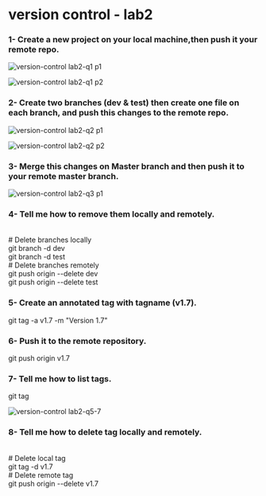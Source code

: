# version control - lab2
### 1- Create a new project on your local machine,then push it your remote repo.

![version-control lab2-q1 p1](https://github.com/hussein-elmlah/ITI-Labs-Hussein-Eid/assets/147069168/66488c86-0943-4b92-ae25-83eae30d91d6)

![version-control lab2-q1 p2](https://github.com/hussein-elmlah/ITI-Labs-Hussein-Eid/assets/147069168/c2ff053d-519d-4aab-8e70-73fa2c4b0f98)


### 2- Create two branches (dev & test) then create one file on each branch, and push this changes to the remote repo.

![version-control lab2-q2 p1](https://github.com/hussein-elmlah/ITI-Labs-Hussein-Eid/assets/147069168/0ee8124a-3a4c-4215-9b42-96d214795fe9)

![version-control lab2-q2 p2](https://github.com/hussein-elmlah/ITI-Labs-Hussein-Eid/assets/147069168/5b4a19d1-a391-41c7-8c44-556aadf967b8)


### 3- Merge this changes on Master branch and then push it to your remote master branch.

![version-control lab2-q3 p1](https://github.com/hussein-elmlah/ITI-Labs-Hussein-Eid/assets/147069168/1d419200-5667-4fa6-834a-7f08d3f437e9)


### 4- Tell me how to remove them locally and remotely.
<br> # Delete branches locally
<br> git branch -d dev
<br> git branch -d test
<br> # Delete branches remotely
<br> git push origin --delete dev
<br> git push origin --delete test

### 5- Create an annotated tag with tagname (v1.7).
git tag -a v1.7 -m "Version 1.7"

### 6- Push it to the remote repository.
git push origin v1.7

### 7- Tell me how to list tags.
git tag

![version-control lab2-q5-7](https://github.com/hussein-elmlah/ITI-Labs-Hussein-Eid/assets/147069168/4a71c933-205e-472d-bd49-76f31ad5279e)

### 8- Tell me how to delete tag locally and remotely.
<br> # Delete local tag
<br> git tag -d v1.7
<br> # Delete remote tag
<br> git push origin --delete v1.7
